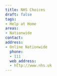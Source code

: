 ```yaml
---
title: NHS Choices
draft: false
tags:
- Help at Home
areas:
- Nationwide
contact:
address:
- Online Nationwide
  phone:
  - 111
  web_address:
  - http://www.nhs.uk
---
```


